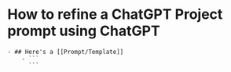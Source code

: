 # How to refine a ChatGPT Project prompt using ChatGPT
	- ## Here's a [[Prompt/Template]]
		- ```
		  ```